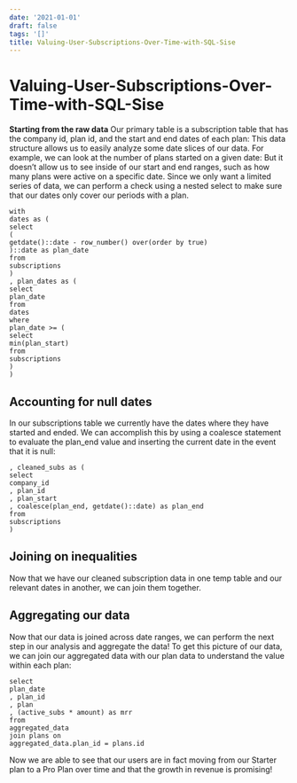 ```yaml
---
date: '2021-01-01'
draft: false
tags: '[]'
title: Valuing-User-Subscriptions-Over-Time-with-SQL-Sise
---
```


# Valuing-User-Subscriptions-Over-Time-with-SQL-Sise

**Starting from the raw data**
Our primary table is a subscription table that has the company id, plan id, and the start and end dates of each plan:
This data structure allows us to easily analyze some date slices of our data.
For example, we can look at the number of plans started on a given date:
But it doesn’t allow us to see inside of our start and end ranges, such as how many plans were active on a specific date.
Since we only want a limited series of data, we can perform a check using a nested select to make sure that our dates only cover our periods with a plan.
```
with
dates as (
select
(
getdate()::date - row_number() over(order by true)
)::date as plan_date
from
subscriptions
)
, plan_dates as (
select
plan_date
from
dates
where
plan_date >= (
select
min(plan_start)
from
subscriptions
)
)
```
## **Accounting for null dates**
In our subscriptions table we currently have the dates where they have started and ended.
We can accomplish this by using a coalesce statement to evaluate the plan_end value and inserting the current date in the event that it is null:
```
, cleaned_subs as (
select
company_id
, plan_id
, plan_start
, coalesce(plan_end, getdate()::date) as plan_end
from
subscriptions
)
```
## **Joining on inequalities**
Now that we have our cleaned subscription data in one temp table and our relevant dates in another, we can join them together.
## **Aggregating our data**
Now that our data is joined across date ranges, we can perform the next step in our analysis and aggregate the data!
To get this picture of our data, we can join our aggregated data with our plan data to understand the value within each plan:
```
select
plan_date
, plan_id
, plan
, (active_subs * amount) as mrr
from
aggregated_data
join plans on
aggregated_data.plan_id = plans.id
```
Now we are able to see that our users are in fact moving from our Starter plan to a Pro Plan over time and that the growth in revenue is promising!
